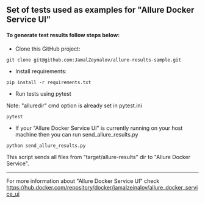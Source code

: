 ## Set of tests used as examples for "Allure Docker Service UI"

#### To generate test results follow steps below:
* Clone this GitHub project:
```
git clone git@github.com:JamalZeynalov/allure-results-sample.git
```
* Install requirements:
```
pip install -r requirements.txt
```
* Run tests using pytest

Note: "alluredir" cmd option is already set in pytest.ini
```
pytest
```
* If your "Allure Docker Service UI" is currently running on your host machine then you can run send_allure_results.py
```
python send_allure_results.py
```
This script sends all files from "target/allure-results" dir to "Allure Docker Service".

---
For more information about "Allure Docker Service UI" check 
https://hub.docker.com/repository/docker/jamalzeinalov/allure_docker_service_ui
